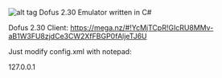 ![alt tag](http://image.noelshack.com/fichiers/2015/52/1450734679-logosymbioz.png)
Dofus 2.30 Emulator written in C#


Dofus 2.30 Client: https://mega.nz/#!YcMjTCpR!GIcRU8MMv-aB1W3FU8zjdCe3CW2XfFBGP0fAljeTJ6U

Just modify config.xml with notepad:

<entry key="connection.host">127.0.0.1</entry>

